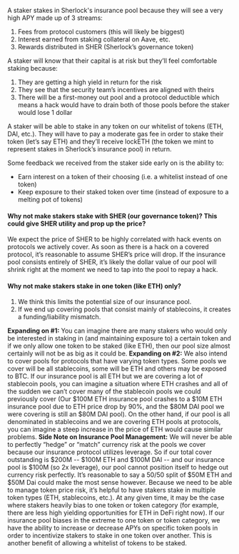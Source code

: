 A staker stakes in Sherlock's insurance pool because they will see a very high APY made up of 3 streams:

1. Fees from protocol customers (this will likely be biggest)
2. Interest earned from staking collateral on Aave, etc.
3. Rewards distributed in SHER (Sherlock’s governance token)

A staker will know that their capital is at risk but they’ll feel comfortable staking because:

1. They are getting a high yield in return for the risk
2. They see that the security team’s incentives are aligned with theirs
3. There will be a first-money out pool and a protocol deductible which means a hack would have to drain both of those pools before the staker would lose 1 dollar

A staker will be able to stake in any token on our whitelist of tokens (ETH, DAI, etc.). They will have to pay a moderate gas fee in order to stake their token (let’s say ETH) and they’ll receive lockETH (the token we mint to represent stakes in Sherlock’s insurance pool) in return.

Some feedback we received from the staker side early on is the ability to:
- Earn interest on a token of their choosing (i.e. a whitelist instead of one token)
- Keep exposure to their staked token over time (instead of exposure to a melting pot of tokens)

#### Why not make stakers stake with SHER (our governance token)? This could give SHER utility and prop up the price?

We expect the price of SHER to be highly correlated with hack events on protocols we actively cover. As soon as there is a hack on a covered protocol, it’s reasonable to assume SHER’s price will drop. If the insurance pool consists entirely of SHER, it’s likely the dollar value of our pool will shrink right at the moment we need to tap into the pool to repay a hack.

#### Why not make stakers stake in one token (like ETH) only?
1. We think this limits the potential size of our insurance pool.
2. If we end up covering pools that consist mainly of stablecoins, it creates a funding/liability mismatch.

**Expanding on #1:** You can imagine there are many stakers who would only be interested in staking in (and maintaining exposure to) a certain token and if we only allow one token to be staked (like ETH), then our pool size almost certainly will not be as big as it could be.
**Expanding on #2:** We also intend to cover pools for protocols that have varying token types. Some pools we cover will be all stablecoins, some will be ETH and others may be exposed to BTC. If our insurance pool is all ETH but we are covering a lot of stablecoin pools, you can imagine a situation where ETH crashes and all of the sudden we can’t cover many of the stablecoin pools we could previously cover (Our $100M ETH insurance pool crashes to a $10M ETH insurance pool due to ETH price drop by 90%, and the $80M DAI pool we were covering is still an $80M DAI pool). On the other hand, if our pool is all denominated in stablecoins and we are covering ETH pools at protocols, you can imagine a steep increase in the price of ETH would cause similar problems.
**Side Note on Insurance Pool Management:** We will never be able to perfectly “hedge” or “match” currency risk at the pools we cover because our insurance protocol utilizes leverage. So if our total cover outstanding is $200M -- $100M ETH and $100M DAI -- and our insurance pool is $100M (so 2x leverage), our pool cannot position itself to hedge out currency risk perfectly. It’s reasonable to say a 50/50 split of $50M ETH and $50M Dai could make the most sense however. Because we need to be able to manage token price risk, it’s helpful to have stakers stake in multiple token types (ETH, stablecoins, etc.). At any given time, it may be the case where stakers heavily bias to one token or token category (for example, there are less high yielding opportunities for ETH in DeFi right now). If our insurance pool biases in the extreme to one token or token category, we have the ability to increase or decrease APYs on specific token pools in order to incentivize stakers to stake in one token over another. This is another benefit of allowing a whitelist of tokens to be staked.
